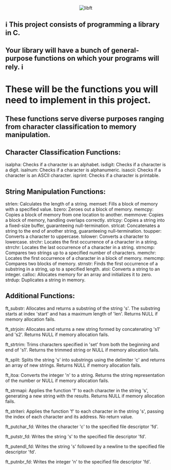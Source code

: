 <P align="center">
<img src="https://github.com/GDARKKINGV/42-project-badges/blob/main/badges/libftm.png" alt="libft"/>
</P>

## ℹ️ This project consists of programming a library in C.
## Your library will have a bunch of general-purpose functions on which your programs will rely. ℹ️

# These will be the functions you will need to implement in this project.
## These functions serve diverse purposes ranging from character classification to memory manipulation.

## Character Classification Functions:
isalpha: Checks if a character is an alphabet.
isdigit: Checks if a character is a digit.
isalnum: Checks if a character is alphanumeric.
isascii: Checks if a character is an ASCII character.
isprint: Checks if a character is printable.

## String Manipulation Functions:
strlen:  Calculates the length of a string.
memset: Fills a block of memory with a specified value.
bzero: Zeroes out a block of memory.
memcpy: Copies a block of memory from one location to another.
memmove: Copies a block of memory, handling overlaps correctly.
strlcpy: Copies a string into a fixed-size buffer, guaranteeing null-termination.
strlcat: Concatenates a string to the end of another string, guaranteeing null-termination.
toupper: Converts a character to uppercase.
tolower: Converts a character to lowercase.
strchr: Locates the first occurrence of a character in a string.
strrchr: Locates the last occurrence of a character in a string.
strncmp: Compares two strings up to a specified number of characters.
memchr: Locates the first occurrence of a character in a block of memory.
memcmp: Compares two blocks of memory.
strnstr: Finds the first occurrence of a substring in a string, up to a specified length.
atoi: Converts a string to an integer.
calloc: Allocates memory for an array and initializes it to zero.
strdup: Duplicates a string in memory.

## Additional Functions:
ft_substr: Allocates and returns a substring of the string 's'. The substring starts at index 'start' and has a maximum length of 'len'. Returns NULL if memory allocation fails.

ft_strjoin: Allocates and returns a new string formed by concatenating 's1' and 's2'. Returns NULL if memory allocation fails.

ft_strtrim: Trims characters specified in 'set' from both the beginning and end of 's1'. Returns the trimmed string or NULL if memory allocation fails.

ft_split: Splits the string 's' into substrings using the delimiter 'c' and returns an array of new strings. Returns NULL if memory allocation fails.

ft_itoa: Converts the integer 'n' to a string. Returns the string representation of the number or NULL if memory allocation fails.

ft_strmapi: Applies the function 'f' to each character in the string 's', generating a new string with the results. Returns NULL if memory allocation fails.

ft_striteri: Applies the function 'f' to each character in the string 's', passing the index of each character and its address. No return value.

ft_putchar_fd: Writes the character 'c' to the specified file descriptor 'fd'.

ft_putstr_fd: Writes the string 's' to the specified file descriptor 'fd'.

ft_putendl_fd: Writes the string 's' followed by a newline to the specified file descriptor 'fd'.

ft_putnbr_fd: Writes the integer 'n' to the specified file descriptor 'fd'.